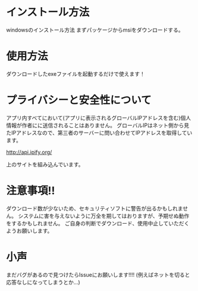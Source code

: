 # インストール方法
windowsのインストール方法
まずパッケージからmsiをダウンロードする。
# 使用方法
ダウンロードしたexeファイルを起動するだけで使えます！
# プライバシーと安全性について
アプリ内すべてにおいて(アプリに表示されるグローバルIPアドレスを含む)個人情報が作者にに送信されることはありません。
グローバルIPはネット側から見たIPアドレスなので、第三者のサーバーに問い合わせてIPアドレスを取得しています。

http://api.ipify.org/

上のサイトを組み込んでいます。

# 注意事項!!
ダウンロード数が少ないため、セキュリティソフトに警告が出るかもしれません。
システムに害を与えないように万全を期してはおりますが、予期せぬ動作をするかもしれません。
ご自身の判断でダウンロード、使用中止していただくようお願いします。

# 小声
まだバグがあるので見つけたらIssueにお願いします!!!!
(例えばネットを切ると応答なしになってしまうとか...)
